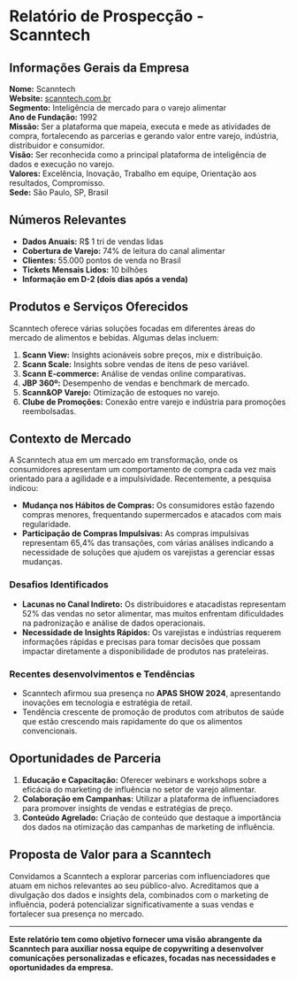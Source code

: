 # Relatório de Prospecção - Scanntech

## Informações Gerais da Empresa
**Nome:** Scanntech  
**Website:** [scanntech.com.br](http://scanntech.com.br)  
**Segmento:** Inteligência de mercado para o varejo alimentar  
**Ano de Fundação:** 1992  
**Missão:** Ser a plataforma que mapeia, executa e mede as atividades de compra, fortalecendo as parcerias e gerando valor entre varejo, indústria, distribuidor e consumidor.  
**Visão:** Ser reconhecida como a principal plataforma de inteligência de dados e execução no varejo.  
**Valores:** Excelência, Inovação, Trabalho em equipe, Orientação aos resultados, Compromisso.  
**Sede:** São Paulo, SP, Brasil

## Números Relevantes
- **Dados Anuais:** R$ 1 tri de vendas lidas
- **Cobertura de Varejo:** 74% de leitura do canal alimentar
- **Clientes:** 55.000 pontos de venda no Brasil
- **Tickets Mensais Lidos:** 10 bilhões
- **Informação em D-2 (dois dias após a venda)**

## Produtos e Serviços Oferecidos
Scanntech oferece várias soluções focadas em diferentes áreas do mercado de alimentos e bebidas. Algumas delas incluem:
1. **Scann View:** Insights acionáveis sobre preços, mix e distribuição.
2. **Scann Scale:** Insights sobre vendas de itens de peso variável.
3. **Scann E-commerce:** Análise de vendas online comparativas.
4. **JBP 360º:** Desempenho de vendas e benchmark de mercado.
5. **Scann&OP Varejo:** Otimização de estoques no varejo.
6. **Clube de Promoções:** Conexão entre varejo e indústria para promoções reembolsadas.

## Contexto de Mercado
A Scanntech atua em um mercado em transformação, onde os consumidores apresentam um comportamento de compra cada vez mais orientado para a agilidade e a impulsividade. Recentemente, a pesquisa indicou:
- **Mudança nos Hábitos de Compras:** Os consumidores estão fazendo compras menores, frequentando supermercados e atacados com mais regularidade.
- **Participação de Compras Impulsivas:** As compras impulsivas representam 65,4% das transações, com várias análises indicando a necessidade de soluções que ajudem os varejistas a gerenciar essas mudanças.

### Desafios Identificados
- **Lacunas no Canal Indireto:** Os distribuidores e atacadistas representam 52% das vendas no setor alimentar, mas muitos enfrentam dificuldades na padronização e análise de dados operacionais.
- **Necessidade de Insights Rápidos:** Os varejistas e indústrias requerem informações rápidas e precisas para tomar decisões que possam impactar diretamente a disponibilidade de produtos nas prateleiras.

### Recentes desenvolvimentos e Tendências
- Scanntech afirmou sua presença no **APAS SHOW 2024**, apresentando inovações em tecnologia e estratégia de retail.
- Tendência crescente de promoção de produtos com atributos de saúde que estão crescendo mais rapidamente do que os alimentos convencionais.

## Oportunidades de Parceria
1. **Educação e Capacitação:** Oferecer webinars e workshops sobre a eficácia do marketing de influência no setor de varejo alimentar.
2. **Colaboração em Campanhas:** Utilizar a plataforma de influenciadores para promover insights de vendas e estratégias de preço.
3. **Conteúdo Agrelado:** Criação de conteúdo que destaque a importância dos dados na otimização das campanhas de marketing de influência.

## Proposta de Valor para a Scanntech
Convidamos a Scanntech a explorar parcerias com influenciadores que atuam em nichos relevantes ao seu público-alvo. Acreditamos que a divulgação dos dados e insights dela, combinados com o marketing de influência, poderá potencializar significativamente a suas vendas e fortalecer sua presença no mercado.

---

**Este relatório tem como objetivo fornecer uma visão abrangente da Scanntech para auxiliar nossa equipe de copywriting a desenvolver comunicações personalizadas e eficazes, focadas nas necessidades e oportunidades da empresa.**